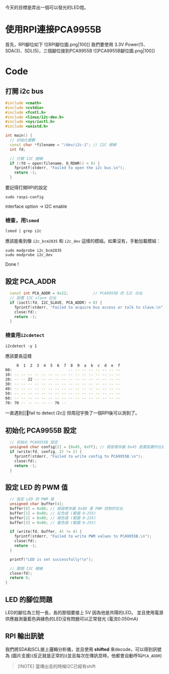 今天的目標是弄出一個可以發光的LED燈。

# 使用RPI連接PCA9955B
首先，RPI腳位如下
![[RPI腳位圖.png|100]]
我們要使用 3.3V Power(1)、SDA(3)、SDL(5)，三個腳位接到PCA9955B
![[PCA9955B腳位圖.png|100]]
# Code
## 打開 i2c bus
```cpp
#include <cmath>
#include <cstdio>
#include <fcntl.h>
#include <linux/i2c-dev.h>
#include <sys/ioctl.h>
#include <unistd.h>

int main() {
  // 初始化變數
  const char *filename = "/dev/i2c-1"; // I2C 總線
  int fd;

  // 打開 I2C 總線
  if ((fd = open(filename, O_RDWR)) < 0) {
    fprintf(stderr, "Failed to open the i2c bus.\n");
    return -1;
  }
  ```
要記得打開RPI的設定
```
sudo raspi-config
```
interface option → I2C enable
### 檢查，用`lsmod`
```
lsmod | grep i2c
```
應該能看到像 `i2c_bcm2835` 和 `i2c_dev` 這樣的模組。如果沒有，手動加載模組：
```
sudo modprobe i2c_bcm2835
sudo modprobe i2c_dev
```

Done !

## 設定 PCA_ADDR
```cpp
  const int PCA_ADDR = 0x22;           // PCA9955B 的 I2C 位址
  // 設置 I2C slave 位址
  if (ioctl(fd, I2C_SLAVE, PCA_ADDR) < 0) {
    fprintf(stderr, "Failed to acquire bus access or talk to slave.\n");
    close(fd);
    return -1;
  }
```
### 檢查用`i2cdetect`
```
i2cdetect -y 1
```
應該要長這樣
```bash
     0  1  2  3  4  5  6  7  8  9  a  b  c  d  e  f
00:                         -- -- -- -- -- -- -- --
10: -- -- -- -- -- -- -- -- -- -- -- -- -- -- -- --
20: -- -- 22 -- -- -- -- -- -- -- -- -- -- -- -- --
30: -- -- -- -- -- -- -- -- -- -- -- -- -- -- -- --
40: -- -- -- -- -- -- -- -- -- -- -- -- -- -- -- --
50: -- -- -- -- -- -- -- -- -- -- -- -- -- -- -- --
60: -- -- -- -- -- -- -- -- -- -- -- -- -- -- -- --
70: 70 -- -- -- -- -- 76 --
```
一直遇到[[🔴fail to detect i2c]] 但周冠宇換了一個RPI後可以測到了。
## 初始化 PCA9955B 設定
```cpp
  // 初始化 PCA9955B 設定
  unsigned char config[2] = {0x45, 0xFF}; // 假設寄存器 0x45 是要設置的位址
  if (write(fd, config, 2) != 2) {
    fprintf(stderr, "Failed to write config to PCA9955B.\n");
    close(fd);
    return -1;
  }
```

## 設定 LED 的 PWM 值
```cpp
  // 設定 LED 的 PWM 值
  unsigned char buffer[4];
  buffer[0] = 0x88; // 假設寄存器 0x88 是 PWM 控制的位址
  buffer[1] = 0x80; // 紅色值 (範圍 0-255)
  buffer[2] = 0x80; // 綠色值 (範圍 0-255)
  buffer[3] = 0x80; // 藍色值 (範圍 0-255)

  if (write(fd, buffer, 4) != 4) {
    fprintf(stderr, "Failed to write PWM values to PCA9955B.\n");
    close(fd);
    return -1;
  }

  printf("LED is set successfully!\n");

  // 關閉 I2C 總線
  close(fd);
  return 0;
}
```
## LED 的腳位問題
LED的腳位為三短一長，長的那個要接上 5V 因為他是共陽的LED。
並且使用電源供應器測量藍色與綠色的LED沒有問題可以正常發光 (電流0.050mA)

## RPI 輸出訊號
我們將SDA和SCL接上邏輯分析儀，並且使用 **shifted** 來decode，可以得到訊號為
(圖片支援)(反正就是正常的)(並且每次在傳訊息時，他都會自動呼叫`PCA_ADDR`)

> [!NOTE] 當傳出去的時候I2C已經有shift





